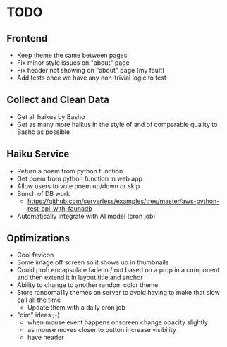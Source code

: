 # TODO

## Frontend

  * Keep theme the same between pages
  * Fix minor style issues on "about" page
  * Fix header not showing on "about" page (my fault)
  * Add tests once we have any non-trivial logic to test

## Collect and Clean Data

  * Get all haikus by Basho
  * Get as many more haikus in the style of and of comparable quality to Basho
    as possible

## Haiku Service

  * Return a poem from python function
  * Get poem from python function in web app
  * Allow users to vote poem up/down or skip
  * Bunch of DB work
    * https://github.com/serverless/examples/tree/master/aws-python-rest-api-with-faunadb
  * Automatically integrate with AI model (cron job)

## Optimizations

  * Cool favicon
  * Some image off screen so it shows up in thumbnails
  * Could prob encapsulate fade in / out based on a prop in a component and then extend it in layout.title and anchor
  * Ability to change to another random color theme
  * Store randoma11y themes on server to avoid having to make that slow call all the time
    * Update them with a daily cron job
  * "dim" ideas ;-)
    * when mouse event happens onscreen change opacity slightly
    * as mouse moves closer to button increase visibility
    * have header <Title /> refresh and then fade out upon vote button click

# Notes:

functionally structured like randoma11y.com (but not necessarily the same look)

http://webdesignernotebook.com/examples/twinkle-twinkle.html (shows poem
styling)

https://www.poetrygenerator.ninja/poem/a1a915bf94233c75 (poem styling) (AI poem
generator)

Generate all haikus at once on the server using the deep learning model, up to a
feasible limit of haikus (determined by faunadb pricing). Then let the voting
find which ones to keep. Every week or month or however long it takes to get
votes on a reasonable amount of the generated haikus, feed the haikus that were
voted up back into the model (not sure if you can feed in the "bad" ones to
train the model against them), then delete all but the good ones, and generate
new ones to fill up to the same feasible limit from before (like 10,000 or
something). Eventually, increase the limit. More sophisticated pruning can be
implemented in the future as an optimization.

<!-- ^^^ this is cool! ^^^ -->
